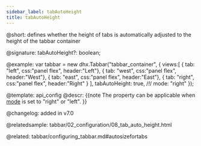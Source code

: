 ```yaml
---
sidebar_label: tabAutoHeight
title: tabAutoHeight
---          
```


@short: defines whether the height of tabs is automatically adjusted to the height of the tabbar container

@signature: tabAutoHeight?: boolean;

@example: 
var tabbar = new dhx.Tabbar("tabbar_container", {
    views:[
        { tab: "left", css:"panel flex", header:"Left"},
        { tab: "west", css:"panel flex", header:"West"},
        { tab: "east", css:"panel flex", header:"East"},
        { tab: "right", css:"panel flex", header:"Right" }
    ],
    tabAutoHeight: true, /*!*/
    mode: "right"
});


@template:	api_config
@descr:
{{note The property can be applicable when [mode](tabbar/api/tabbar_mode_config.md) is set to "right" or "left". }}

@changelog: added in v7.0

@relatedsample: tabbar/02_configuration/08_tab_auto_height.html

@related: tabbar/configuring_tabbar.md#autosizefortabs